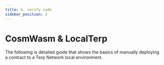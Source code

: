 ```yaml
---
title: b. verify code
sidebar_position: 2
---
```


# CosmWasm & LocalTerp 

The following is detailed guide that shows the basics of manually deploying a contract to a Terp Network local environment.


